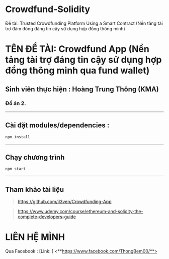 # Crowdfund-Solidity
Đề tài: Trusted Crowdfunding Platform Using a Smart Contract (Nền tảng tài trợ đám đông đáng tin cậy sử dụng hợp đồng thông minh)

# TÊN ĐỀ TÀI: Crowdfund App (Nền tảng tài trợ đáng tin cậy sử dụng hợp đồng thông minh qua fund wallet)
## Sinh viên thực hiện : Hoàng Trung Thông (KMA)
### Đồ án 2.
---
##  Cài đặt modules/dependencies :
```c
npm install
```
---

## Chạy chương trình
```c
npm start
```
---

## Tham khảo tài liệu

> https://github.com/il3ven/Crowdfunding-App

> https://www.udemy.com/course/ethereum-and-solidity-the-complete-developers-guide

# LIÊN HỆ MÌNH
Qua Facebook :
[Link: ] <**https://www.facebook.com/ThongBem00/**>
